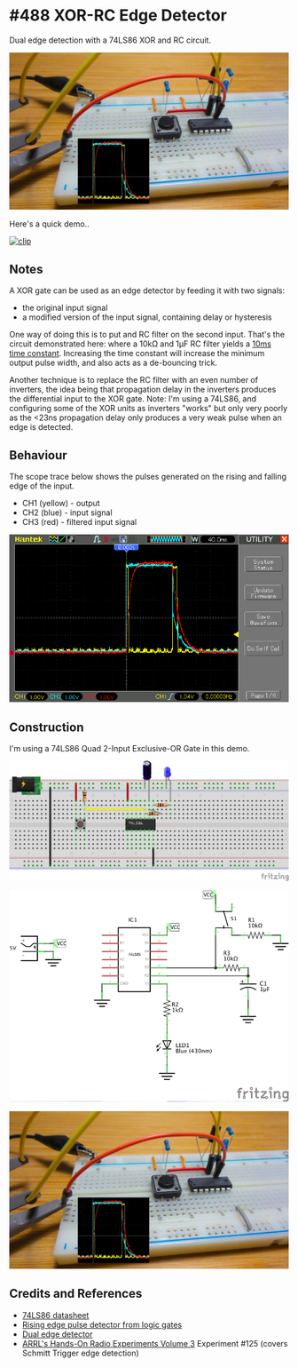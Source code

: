 # #488 XOR-RC Edge Detector

Dual edge detection with a 74LS86 XOR and RC circuit.

![Build](./assets/XorRcEdgeDetector_build.jpg?raw=true)

Here's a quick demo..

[![clip](https://img.youtube.com/vi/IZa2RNOWJiA/0.jpg)](https://www.youtube.com/watch?v=IZa2RNOWJiA)

## Notes

A XOR gate can be used as an edge detector by feeding it with two signals:

* the original input signal
* a modified version of the input signal, containing delay or hysteresis

One way of doing this is to put and RC filter on the second input.
That's the circuit demonstrated here: where a 10kΩ and 1µF RC filter yields a [10ms time constant](https://www.wolframalpha.com/input/?i=10k%CE%A9*1%C2%B5F).
Increasing the time constant will increase the minimum output pulse width, and also acts as a de-bouncing trick.

Another technique is to replace the RC filter with an even number of inverters, the idea being that propagation delay in the inverters
produces the differential input to the XOR gate.
Note: I'm using a 74LS86, and configuring some of the XOR units as inverters "works" but only very poorly as the <23ns propagation delay
only produces a very weak pulse when an edge is detected.

## Behaviour

The scope trace below shows the pulses generated on the rising and falling edge of the input.

* CH1 (yellow) - output
* CH2 (blue) - input signal
* CH3 (red) - filtered input signal

![scope](./assets/scope.gif?raw=true)

## Construction

I'm using a 74LS86 Quad 2-Input Exclusive-OR Gate in this demo.

![Breadboard](./assets/XorRcEdgeDetector_bb.jpg?raw=true)

![Schematic](./assets/XorRcEdgeDetector_schematic.jpg?raw=true)

![Build](./assets/XorRcEdgeDetector_build.jpg?raw=true)

## Credits and References

* [74LS86 datasheet](https://www.futurlec.com/74LS/74LS86.shtml)
* [Rising edge pulse detector from logic gates](https://electronics.stackexchange.com/questions/165552/rising-edge-pulse-detector-from-logic-gates)
* [Dual edge detector](https://electronics.stackexchange.com/a/270908/52289)
* [ARRL's Hands-On Radio Experiments Volume 3](../../../books/arrl-hands-on-radio-experiments-vol3/) Experiment #125 (covers Schmitt Trigger edge detection)
